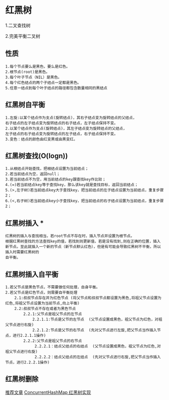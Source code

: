 # 红黑树
1.二叉查找树

2.完美平衡二叉树

性质
---

    1.每个节点要么是黑色，要么是红色。
    2.根节点(root)是黑色。
    3.每个叶子节点（NIL）是黑色。
    4.每个红色结点的两个子结点一定都是黑色。
    5.任意一结点到每个叶子结点的路径都包含数量相同的黑结点

红黑树自平衡
------

    1.左旋:以某个结点作为支点(旋转结点)，其右子结点变为旋转结点的父结点，
    右子结点的左子结点变为旋转结点的右子结点，左子结点保持不变。
    2.以某个结点作为支点(旋转结点)，其左子结点变为旋转结点的父结点，
    左子结点的右子结点变为旋转结点的左子结点，右子结点保持不变。
    3.变色：结点的颜色由红变黑或由黑变红。

红黑树查找(O(logn))
--------------

    1.从根结点开始查找，把根结点设置为当前结点；
    2.若当前结点为空，返回null；
    3.若当前结点不为空，用当前结点的key跟查找key作比较；
    4.(=)若当前结点key等于查找key，那么该key就是查找目标，返回当前结点；
    5.(>,左子树)若当前结点key大于查找key，把当前结点的左子结点设置为当前结点，重复步骤2；
    6.(<,右子树)若当前结点key小于查找key，把当前结点的右子结点设置为当前结点，重复步骤2；

红黑树插入 *
-------

    红黑树的插入与查找相当，若root节点不存在时，插入节点并设置为根节点。
    根据红黑树查找的方法查找key的值，若找到则更新值，若是没有找到,则在正确的位置，插入
    新节点。至此就插入一个新的节点（新节点默认红色），但是有可能会导致红黑树不平衡，所以插入时需要红黑树的
    自平衡。

红黑树插入自平衡
------

    1.若父节点是黑色节点，不需要做任何处理，自身平衡。
    2.若父节点是红色节点，则需要自平衡处理
        2.1:叔叔节点存在并为红色节点 (将父节点和叔叔节点都设置为黑色,将祖父节点设置为红色,将祖父节点设置为当前节点,向上平衡)
        2.2:叔叔节点不存在或者为黑色节点
            2.2.1:父节点是祖父节点的左节点
                2.2.1.1:节点是父节的左节点  (父节点设置成黑色，祖父节点为红色，对祖父节点进行右旋)
                2.2.1.2:节点是父节的右节点  (先对父节点进行左旋,把父节点当作插入节点，进行2.2.1.1操作)            
            2.2.2:父节点是祖父节点的右节点 
                 2.2.2.1：结点父结点的右结点  (父节点设置成黑色，祖父节点为红色,对祖父节点进行右旋)
                 2.2.2.2：结点父结点的左结点  (先对父节点进行右旋,把父节点当作插入节点，进行2.2.2.1操作)  

红黑树删除
---




[推荐文章](https://www.jianshu.com/p/e136ec79235c)
[ConcurrentHashMap 红黑树实现](https://github.com/q66217910/My-Humiliated-story/blob/master/java/set/ConcurrentHashMap.md)

    